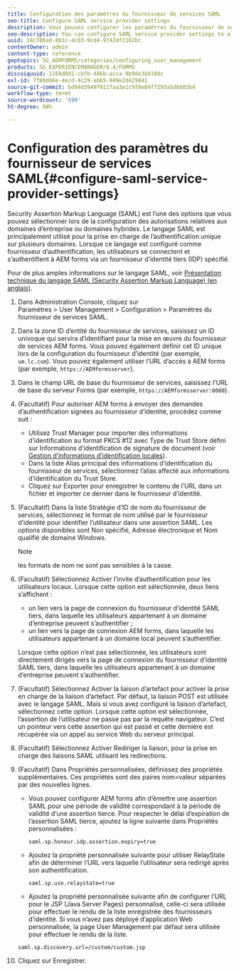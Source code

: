```yaml
---
title: Configuration des paramètres du fournisseur de services SAML
seo-title: Configure SAML service provider settings
description: Vous pouvez configurer les paramètres du fournisseur de services SAML pour permettre aux utilisateurs de se connecter et de s’authentifier auprès d’AEM forms via un fournisseur d’identité tiers (IDP) spécifié.
seo-description: You can configure SAML service provider settings to allow users to login and authenticate to AEM forms via a specified third-party identity provider (IDP).
uuid: 14c706ad-8b1c-4c03-9cd4-97424f2162bc
contentOwner: admin
content-type: reference
geptopics: SG_AEMFORMS/categories/configuring_user_management
products: SG_EXPERIENCEMANAGER/6.4/FORMS
discoiquuid: 1169d0d1-cbfb-486b-acca-9b9de3d410dc
exl-id: 7f80d46e-4ecd-4c29-abb5-949e2d429841
source-git-commit: bd94d3949f0117aa3e1c9f0e84f7293a5d6b03b4
workflow-type: tm+mt
source-wordcount: '599'
ht-degree: 98%

---
```


# Configuration des paramètres du fournisseur de services SAML{#configure-saml-service-provider-settings}

Security Assertion Markup Language (SAML) est l’une des options que vous pouvez sélectionner lors de la configuration des autorisations relatives aux domaines d’entreprise ou domaines hybrides. Le langage SAML est principalement utilisé pour la prise en charge de l’authentification unique sur plusieurs domaines. Lorsque ce langage est configuré comme fournisseur d’authentification, les utilisateurs se connectent et s’authentifient à AEM forms via un fournisseur d’identité tiers (IDP) spécifié.

Pour de plus amples informations sur le langage SAML, voir [Présentation technique du langage SAML (Security Assertion Markup Language) (en anglais)](https://www.oasis-open.org/committees/download.php/20645/sstc-saml-tech-overview-2%200-draft-10.pdf).

1. Dans Administration Console, cliquez sur Paramètres > User Management > Configuration > Paramètres du fournisseur de services SAML.
1. Dans la zone ID d’entité du fournisseur de services, saisissez un ID univoque qui servira d’identifiant pour la mise en œuvre du fournisseur de services AEM forms. Vous pouvez également définir cet ID unique lors de la configuration du fournisseur d’identité (par exemple, `um.lc.com`). Vous pouvez également utiliser l’URL d’accès à AEM forms (par exemple, `https://AEMformsserver`).
1. Dans le champ URL de base du fournisseur de services, saisissez l’URL de base du serveur Forms (par exemple, `https://AEMformsserver:8080`).
1. (Facultatif) Pour autoriser AEM forms à envoyer des demandes d’authentification signées au fournisseur d’identité, procédez comme suit :

   * Utilisez Trust Manager pour importer des informations d’identification au format PKCS #12 avec Type de Trust Store défini sur Informations d’identification de signature de document (voir [Gestion d’informations d’identification locales](/help/forms/using/admin-help/local-credentials.md#managing-local-credentials)).
   * Dans la liste Alias principal des informations d’identification du fournisseur de services, sélectionnez l’alias affecté aux informations d’identification du Trust Store.
   * Cliquez sur Exporter pour enregistrer le contenu de l’URL dans un fichier et importer ce dernier dans le fournisseur d’identité.

1. (Facultatif) Dans la liste Stratégie d’ID de nom du fournisseur de services, sélectionnez le format de nom utilisé par le fournisseur d’identité pour identifier l’utilisateur dans une assertion SAML. Les options disponibles sont Non spécifié, Adresse électronique et Nom qualifié de domaine Windows.

   >[!NOTE]
   >
   >les formats de nom ne sont pas sensibles à la casse.

1. (Facultatif) Sélectionnez Activer l’invite d’authentification pour les utilisateurs locaux. Lorsque cette option est sélectionnée, deux liens s’affichent :

   * un lien vers la page de connexion du fournisseur d’identité SAML tiers, dans laquelle les utilisateurs appartenant à un domaine d’entreprise peuvent s’authentifier ;
   * un lien vers la page de connexion AEM forms, dans laquelle les utilisateurs appartenant à un domaine local peuvent s’authentifier.

   Lorsque cette option n’est pas sélectionnée, les utilisateurs sont directement dirigés vers la page de connexion du fournisseur d’identité SAML tiers, dans laquelle les utilisateurs appartenant à un domaine d’entreprise peuvent s’authentifier.

1. (Facultatif) Sélectionnez Activer la liaison d’artefact pour activer la prise en charge de la liaison d’artefact. Par défaut, la liaison POST est utilisée avec le langage SAML. Mais si vous avez configuré la liaison d’artefact, sélectionnez cette option. Lorsque cette option est sélectionnée, l’assertion de l’utilisateur ne passe pas par la requête navigateur. C’est un pointeur vers cette assertion qui est passé et cette dernière est récupérée via un appel au service Web du serveur principal.
1. (Facultatif) Sélectionnez Activer Rediriger la liaison, pour la prise en charge des liaisons SAML utilisant les redirections.
1. (Facultatif) Dans Propriétés personnalisées, définissez des propriétés supplémentaires. Ces propriétés sont des paires nom=valeur séparées par des nouvelles lignes.

   * Vous pouvez configurer AEM forms afin d’émettre une assertion SAML pour une période de validité correspondant à la période de validité d’une assertion tierce. Pour respecter le délai d’expiration de l’assertion SAML tierce, ajoutez la ligne suivante dans Propriétés personnalisées :

      `saml.sp.honour.idp.assertion.expiry=true`

   * Ajoutez la propriété personnalisée suivante pour utiliser RelayState afin de déterminer l’URL vers laquelle l’utilisateur sera redirigé après son authentification.

      `saml.sp.use.relaystate=true`

   * Ajoutez la propriété personnalisée suivante afin de configurer l’URL pour le JSP (Java Server Pages) personnalisé, celle-ci sera utilisée pour effectuer le rendu de la liste enregistrée des fournisseurs d’identité. Si vous n’avez pas déployé d’application Web personnalisée, la page User Management par défaut sera utilisée pour effectuer le rendu de la liste.

   `saml.sp.discovery.url=/custom/custom.jsp`

1. Cliquez sur Enregistrer.
